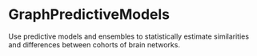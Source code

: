 # GraphPredictiveModels
Use predictive models and ensembles to statistically estimate similarities and differences between cohorts of brain networks.

